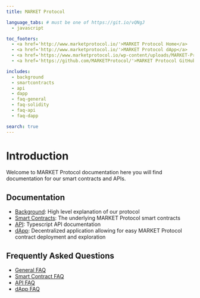 ```yaml
---
title: MARKET Protocol

language_tabs: # must be one of https://git.io/vQNgJ
  - javascript

toc_footers:
  - <a href='http://www.marketprotocol.io/'>MARKET Protocol Home</a>
  - <a href='http://www.marketprotocol.io/'>MARKET Protocol dApp</a>
  - <a href='https://www.marketprotocol.io/wp-content/uploads/MARKET-Protocol-White-Paper.pdf'>MARKET Protocol Whitepaper</a>
  - <a href='https://github.com/MARKETProtocol/'>MARKET Protocol GitHub</a>

includes:
  - background
  - smartcontracts
  - api
  - dapp
  - faq-general
  - faq-solidity
  - faq-api
  - faq-dapp

search: true
---
```


# Introduction

Welcome to MARKET Protocol documentation here you will find documentation for our smart contracts and APIs.
## Documentation
* [Background](#background): High level explanation of our protocol
* [Smart Contracts](#smartcontracts): The underlying MARKET Protocol smart contracts
* [API](#api):  Typescript API documentation
* [dApp](#dapp): Decentralized application allowing for easy MARKET Protocol contract deployment and exploration

## Frequently Asked Questions
* [General FAQ](#faq-general)
* [Smart Contract FAQ](#faq-solidity)
* [API FAQ](#faq-api) 
* [dApp FAQ](#faq-dapp) 
